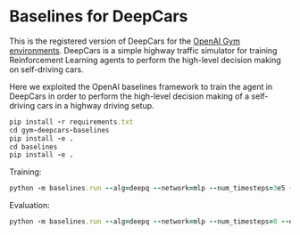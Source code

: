 # Baselines for DeepCars

This is the registered version of DeepCars for the [OpenAI Gym](https://github.com/openai/gym) [environments](https://github.com/openai/gym/tree/master/gym/envs). DeepCars is a simple highway traffic simulator for training Reinforcement Learning agents to perform the high-level decision making on self-driving cars.

Here we exploited the OpenAI baselines framework to train the agent in DeepCars in order to perform the high-level decision making of a self-driving cars in a highway driving setup.

```ruby
pip install -r requirements.txt
cd gym-deepcars-baselines
pip install -e .  
cd baselines  
pip install -e .  
```

Training:
```ruby
python -m baselines.run --alg=deepq --network=mlp --num_timesteps=3e5 --env=DeepCars-v0
```

Evaluation:
```ruby
python -m baselines.run --alg=deepq --network=mlp --num_timesteps=0 --env=DeepCars-v0 --load_path=./model.pkl
```
